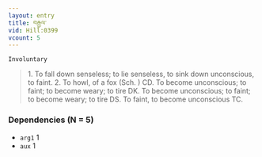 ```yaml
---
layout: entry
title: བརྒྱལ་
vid: Hill:0399
vcount: 5
---
```

`Involuntary` 
> 1\.
 To fall down senseless; to lie senseless, to sink down unconscious, to faint\.
 2\.
 To howl, of a fox (Sch\.
) CD\.
 To become unconscious; to faint; to become weary; to tire DK\.
 To become unconscious; to faint; to become weary; to tire DS\.
 To faint, to become unconscious TC\.

### Dependencies (N = 5)
* `arg1` 1
* `aux` 1

